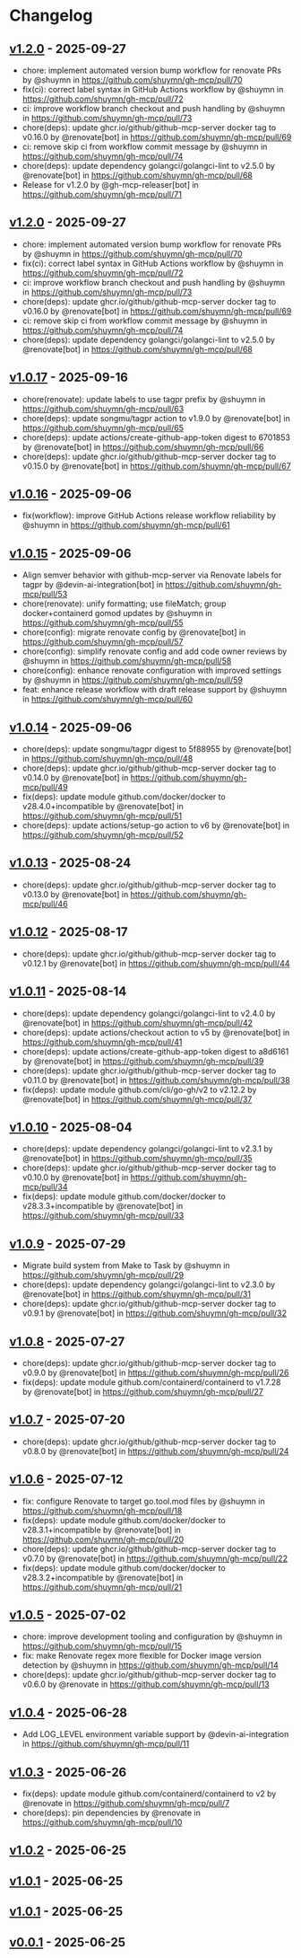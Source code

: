 # Changelog

## [v1.2.0](https://github.com/shuymn/gh-mcp/compare/v1.1.0...v1.2.0) - 2025-09-27
- chore: implement automated version bump workflow for renovate PRs by @shuymn in https://github.com/shuymn/gh-mcp/pull/70
- fix(ci): correct label syntax in GitHub Actions workflow by @shuymn in https://github.com/shuymn/gh-mcp/pull/72
- ci: improve workflow branch checkout and push handling by @shuymn in https://github.com/shuymn/gh-mcp/pull/73
- chore(deps): update ghcr.io/github/github-mcp-server docker tag to v0.16.0 by @renovate[bot] in https://github.com/shuymn/gh-mcp/pull/69
- ci: remove skip ci from workflow commit message by @shuymn in https://github.com/shuymn/gh-mcp/pull/74
- chore(deps): update dependency golangci/golangci-lint to v2.5.0 by @renovate[bot] in https://github.com/shuymn/gh-mcp/pull/68
- Release for v1.2.0 by @gh-mcp-releaser[bot] in https://github.com/shuymn/gh-mcp/pull/71

## [v1.2.0](https://github.com/shuymn/gh-mcp/compare/v1.1.0...v1.2.0) - 2025-09-27
- chore: implement automated version bump workflow for renovate PRs by @shuymn in https://github.com/shuymn/gh-mcp/pull/70
- fix(ci): correct label syntax in GitHub Actions workflow by @shuymn in https://github.com/shuymn/gh-mcp/pull/72
- ci: improve workflow branch checkout and push handling by @shuymn in https://github.com/shuymn/gh-mcp/pull/73
- chore(deps): update ghcr.io/github/github-mcp-server docker tag to v0.16.0 by @renovate[bot] in https://github.com/shuymn/gh-mcp/pull/69
- ci: remove skip ci from workflow commit message by @shuymn in https://github.com/shuymn/gh-mcp/pull/74
- chore(deps): update dependency golangci/golangci-lint to v2.5.0 by @renovate[bot] in https://github.com/shuymn/gh-mcp/pull/68

## [v1.0.17](https://github.com/shuymn/gh-mcp/compare/v1.0.16...v1.0.17) - 2025-09-16
- chore(renovate): update labels to use tagpr prefix by @shuymn in https://github.com/shuymn/gh-mcp/pull/63
- chore(deps): update songmu/tagpr action to v1.9.0 by @renovate[bot] in https://github.com/shuymn/gh-mcp/pull/65
- chore(deps): update actions/create-github-app-token digest to 6701853 by @renovate[bot] in https://github.com/shuymn/gh-mcp/pull/66
- chore(deps): update ghcr.io/github/github-mcp-server docker tag to v0.15.0 by @renovate[bot] in https://github.com/shuymn/gh-mcp/pull/67

## [v1.0.16](https://github.com/shuymn/gh-mcp/compare/v1.0.15...v1.0.16) - 2025-09-06
- fix(workflow): improve GitHub Actions release workflow reliability by @shuymn in https://github.com/shuymn/gh-mcp/pull/61

## [v1.0.15](https://github.com/shuymn/gh-mcp/compare/v1.0.14...v1.0.15) - 2025-09-06
- Align semver behavior with github-mcp-server via Renovate labels for tagpr by @devin-ai-integration[bot] in https://github.com/shuymn/gh-mcp/pull/53
- chore(renovate): unify formatting; use fileMatch; group docker+containerd gomod updates by @shuymn in https://github.com/shuymn/gh-mcp/pull/55
- chore(config): migrate renovate config by @renovate[bot] in https://github.com/shuymn/gh-mcp/pull/57
- chore(config): simplify renovate config and add code owner reviews by @shuymn in https://github.com/shuymn/gh-mcp/pull/58
- chore(config): enhance renovate configuration with improved settings by @shuymn in https://github.com/shuymn/gh-mcp/pull/59
- feat: enhance release workflow with draft release support by @shuymn in https://github.com/shuymn/gh-mcp/pull/60

## [v1.0.14](https://github.com/shuymn/gh-mcp/compare/v1.0.13...v1.0.14) - 2025-09-06
- chore(deps): update songmu/tagpr digest to 5f88955 by @renovate[bot] in https://github.com/shuymn/gh-mcp/pull/48
- chore(deps): update ghcr.io/github/github-mcp-server docker tag to v0.14.0 by @renovate[bot] in https://github.com/shuymn/gh-mcp/pull/49
- fix(deps): update module github.com/docker/docker to v28.4.0+incompatible by @renovate[bot] in https://github.com/shuymn/gh-mcp/pull/51
- chore(deps): update actions/setup-go action to v6 by @renovate[bot] in https://github.com/shuymn/gh-mcp/pull/52

## [v1.0.13](https://github.com/shuymn/gh-mcp/compare/v1.0.12...v1.0.13) - 2025-08-24
- chore(deps): update ghcr.io/github/github-mcp-server docker tag to v0.13.0 by @renovate[bot] in https://github.com/shuymn/gh-mcp/pull/46

## [v1.0.12](https://github.com/shuymn/gh-mcp/compare/v1.0.11...v1.0.12) - 2025-08-17
- chore(deps): update ghcr.io/github/github-mcp-server docker tag to v0.12.1 by @renovate[bot] in https://github.com/shuymn/gh-mcp/pull/44

## [v1.0.11](https://github.com/shuymn/gh-mcp/compare/v1.0.10...v1.0.11) - 2025-08-14
- chore(deps): update dependency golangci/golangci-lint to v2.4.0 by @renovate[bot] in https://github.com/shuymn/gh-mcp/pull/42
- chore(deps): update actions/checkout action to v5 by @renovate[bot] in https://github.com/shuymn/gh-mcp/pull/41
- chore(deps): update actions/create-github-app-token digest to a8d6161 by @renovate[bot] in https://github.com/shuymn/gh-mcp/pull/39
- chore(deps): update ghcr.io/github/github-mcp-server docker tag to v0.11.0 by @renovate[bot] in https://github.com/shuymn/gh-mcp/pull/38
- fix(deps): update module github.com/cli/go-gh/v2 to v2.12.2 by @renovate[bot] in https://github.com/shuymn/gh-mcp/pull/37

## [v1.0.10](https://github.com/shuymn/gh-mcp/compare/v1.0.9...v1.0.10) - 2025-08-04
- chore(deps): update dependency golangci/golangci-lint to v2.3.1 by @renovate[bot] in https://github.com/shuymn/gh-mcp/pull/35
- chore(deps): update ghcr.io/github/github-mcp-server docker tag to v0.10.0 by @renovate[bot] in https://github.com/shuymn/gh-mcp/pull/34
- fix(deps): update module github.com/docker/docker to v28.3.3+incompatible by @renovate[bot] in https://github.com/shuymn/gh-mcp/pull/33

## [v1.0.9](https://github.com/shuymn/gh-mcp/compare/v1.0.8...v1.0.9) - 2025-07-29
- Migrate build system from Make to Task by @shuymn in https://github.com/shuymn/gh-mcp/pull/29
- chore(deps): update dependency golangci/golangci-lint to v2.3.0 by @renovate[bot] in https://github.com/shuymn/gh-mcp/pull/31
- chore(deps): update ghcr.io/github/github-mcp-server docker tag to v0.9.1 by @renovate[bot] in https://github.com/shuymn/gh-mcp/pull/32

## [v1.0.8](https://github.com/shuymn/gh-mcp/compare/v1.0.7...v1.0.8) - 2025-07-27
- chore(deps): update ghcr.io/github/github-mcp-server docker tag to v0.9.0 by @renovate[bot] in https://github.com/shuymn/gh-mcp/pull/26
- fix(deps): update module github.com/containerd/containerd to v1.7.28 by @renovate[bot] in https://github.com/shuymn/gh-mcp/pull/27

## [v1.0.7](https://github.com/shuymn/gh-mcp/compare/v1.0.6...v1.0.7) - 2025-07-20
- chore(deps): update ghcr.io/github/github-mcp-server docker tag to v0.8.0 by @renovate[bot] in https://github.com/shuymn/gh-mcp/pull/24

## [v1.0.6](https://github.com/shuymn/gh-mcp/compare/v1.0.5...v1.0.6) - 2025-07-12
- fix: configure Renovate to target go.tool.mod files by @shuymn in https://github.com/shuymn/gh-mcp/pull/18
- fix(deps): update module github.com/docker/docker to v28.3.1+incompatible by @renovate[bot] in https://github.com/shuymn/gh-mcp/pull/20
- chore(deps): update ghcr.io/github/github-mcp-server docker tag to v0.7.0 by @renovate[bot] in https://github.com/shuymn/gh-mcp/pull/22
- fix(deps): update module github.com/docker/docker to v28.3.2+incompatible by @renovate[bot] in https://github.com/shuymn/gh-mcp/pull/21

## [v1.0.5](https://github.com/shuymn/gh-mcp/compare/v1.0.4...v1.0.5) - 2025-07-02
- chore: improve development tooling and configuration by @shuymn in https://github.com/shuymn/gh-mcp/pull/15
- fix: make Renovate regex more flexible for Docker image version detection by @shuymn in https://github.com/shuymn/gh-mcp/pull/14
- chore(deps): update ghcr.io/github/github-mcp-server docker tag to v0.6.0 by @renovate in https://github.com/shuymn/gh-mcp/pull/13

## [v1.0.4](https://github.com/shuymn/gh-mcp/compare/v1.0.3...v1.0.4) - 2025-06-28
- Add LOG_LEVEL environment variable support by @devin-ai-integration in https://github.com/shuymn/gh-mcp/pull/11

## [v1.0.3](https://github.com/shuymn/gh-mcp/compare/v1.0.2...v1.0.3) - 2025-06-26
- fix(deps): update module github.com/containerd/containerd to v2 by @renovate in https://github.com/shuymn/gh-mcp/pull/7
- chore(deps): pin dependencies by @renovate in https://github.com/shuymn/gh-mcp/pull/10

## [v1.0.2](https://github.com/shuymn/gh-mcp/compare/v1.0.1...v1.0.2) - 2025-06-25

## [v1.0.1](https://github.com/shuymn/gh-mcp/compare/v1.0.0...v1.0.1) - 2025-06-25

## [v1.0.1](https://github.com/shuymn/gh-mcp/compare/v1.0.0...v1.0.1) - 2025-06-25

## [v0.0.1](https://github.com/shuymn/gh-mcp/commits/v0.0.1) - 2025-06-25
